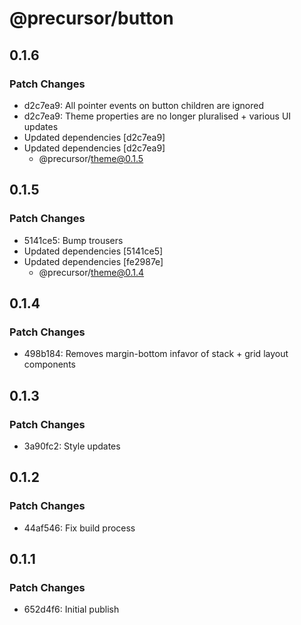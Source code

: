 # @precursor/button

## 0.1.6

### Patch Changes

-   d2c7ea9: All pointer events on button children are ignored
-   d2c7ea9: Theme properties are no longer pluralised + various UI updates
-   Updated dependencies [d2c7ea9]
-   Updated dependencies [d2c7ea9]
    -   @precursor/theme@0.1.5

## 0.1.5

### Patch Changes

-   5141ce5: Bump trousers
-   Updated dependencies [5141ce5]
-   Updated dependencies [fe2987e]
    -   @precursor/theme@0.1.4

## 0.1.4

### Patch Changes

-   498b184: Removes margin-bottom infavor of stack + grid layout components

## 0.1.3

### Patch Changes

-   3a90fc2: Style updates

## 0.1.2

### Patch Changes

-   44af546: Fix build process

## 0.1.1

### Patch Changes

-   652d4f6: Initial publish
